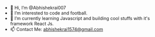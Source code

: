 - 👋 Hi, I’m @Abhishekrai007
- 👀 I’m interested to code and football.
- 🌱 I’m currently learning Javascript and building cool stuffs with it's framework React Js.
- 📫 Contact Me: abhishekrai1574@gmail.com


<!---
Abhishekrai007/Abhishekrai007 is a ✨ special ✨ repository because its `README.md` (this file) appears on your GitHub profile.
You can click the Preview link to take a look at your changes.
--->
